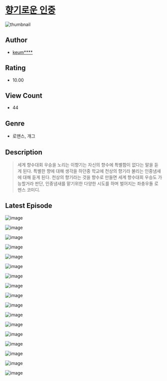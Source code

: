 # [향기로운 인중](https://comic.naver.com/challenge/list?titleId=810207)
![thumbnail](https://image-comic.pstatic.net/user_contents_data/challenge_comic/2023/05/23/313845/upload_7077184031794946658_480x623.jpeg)

## Author
- [keum****](https://comic.naver.com/artistTitle?id=313845)

## Rating
- 10.00

## View Count
- 44

## Genre
- 로맨스, 개그

## Description
> 세계 향수대회 우승을 노리는 이향기는 자신의 향수에 특별함이 없다는 말을 듣게 된다. 특별한 향에 대해 생각을 하던중 학교에 천상의 향기라 불리는 인중냄새에 대해 듣게 된다. 천상의 향기라는 것을 향수로 만들면 세계 향수대회 우승도 가능할거라 판단, 인중냄새를 맡기위한 다양한 시도를 하며 벌어지는 좌충우돌 로멘스 코미디.


## Latest Episode
![image](https://image-comic.pstatic.net/user_contents_data/challenge_comic/2023/05/23/313845/upload_3618421729949607525.jpeg)

![image](https://image-comic.pstatic.net/user_contents_data/challenge_comic/2023/05/23/313845/upload_7305742627715166257.jpeg)

![image](https://image-comic.pstatic.net/user_contents_data/challenge_comic/2023/05/23/313845/upload_3834023645680132661.jpeg)

![image](https://image-comic.pstatic.net/user_contents_data/challenge_comic/2023/05/23/313845/upload_3832618499934533941.jpeg)

![image](https://image-comic.pstatic.net/user_contents_data/challenge_comic/2023/05/23/313845/upload_7147887954418153776.jpeg)

![image](https://image-comic.pstatic.net/user_contents_data/challenge_comic/2023/05/23/313845/upload_3978710592754104116.jpeg)

![image](https://image-comic.pstatic.net/user_contents_data/challenge_comic/2023/05/23/313845/upload_3775252558758688816.jpeg)

![image](https://image-comic.pstatic.net/user_contents_data/challenge_comic/2023/05/23/313845/upload_4121129247122733154.jpeg)

![image](https://image-comic.pstatic.net/user_contents_data/challenge_comic/2023/05/23/313845/upload_7365136024560821811.jpeg)

![image](https://image-comic.pstatic.net/user_contents_data/challenge_comic/2023/05/23/313845/upload_7089288369853064545.jpeg)

![image](https://image-comic.pstatic.net/user_contents_data/challenge_comic/2023/05/23/313845/upload_3486458133917033522.jpeg)

![image](https://image-comic.pstatic.net/user_contents_data/challenge_comic/2023/05/23/313845/upload_7004897562475967585.jpeg)

![image](https://image-comic.pstatic.net/user_contents_data/challenge_comic/2023/05/23/313845/upload_7003154841676637025.jpeg)

![image](https://image-comic.pstatic.net/user_contents_data/challenge_comic/2023/05/23/313845/upload_3847255374703114289.jpeg)

![image](https://image-comic.pstatic.net/user_contents_data/challenge_comic/2023/05/23/313845/upload_3618417108514453300.jpeg)

![image](https://image-comic.pstatic.net/user_contents_data/challenge_comic/2023/05/23/313845/upload_3545848280257998901.jpeg)

![image](https://image-comic.pstatic.net/user_contents_data/challenge_comic/2023/05/23/313845/upload_3486461444615124835.jpeg)

